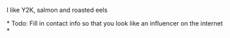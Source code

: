 I like Y2K, salmon and roasted eels

\* Todo: Fill in contact info so that you look like an influencer on the internet \*

<!---
InfiniteEchoes/InfiniteEchoes is a ✨ special ✨ repository because its `README.md` (this file) appears on your GitHub profile.
You can click the Preview link to take a look at your changes.
--->
